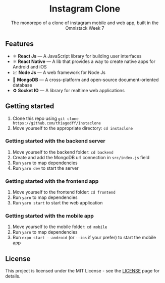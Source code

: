 <h1 align="center">
Instagram Clone
</h1>

<p align="center">The monorepo of a clone of instagram mobile and web app, built in the Omnistack Week 7</p>

## Features

- ⚛️ **React Js** — A JavaScript library for building user interfaces
- ⚛️ **React Native** — A lib that provides a way to create native apps for Android and iOS
- 💹 **Node Js** — A web framework for Node Js
- 📄 **MongoDB** — A cross-platform and open-source document-oriented database
- ♻️ **Socket IO** — A library for realtime web applications 

## Getting started

1. Clone this repo using `git clone https://github.com/thiagodff/Instaclone`
2. Move yourself to the appropriate directory: `cd instaclone`<br />

### Getting started with the backend server

1. Move yourself to the backend folder: `cd backend`
2. Create and add the MongoDB url connection in `src/index.js` field
3. Run `yarn` to map dependencies
4. Run `yarn dev` to start the server

### Getting started with the frontend app

1. Move yourself to the frontend folder: `cd frontend`
2. Run `yarn` to map dependencies
3. Run `yarn start` to start the web application

### Getting started with the mobile app

1. Move yourself to the mobile folder: `cd mobile`
2. Run `yarn` to map dependencies
3. Run `expo start --android` (or `--ios` if your prefer) to start the mobile app

## License

This project is licensed under the MIT License - see the [LICENSE](https://opensource.org/licenses/MIT) page for details.
